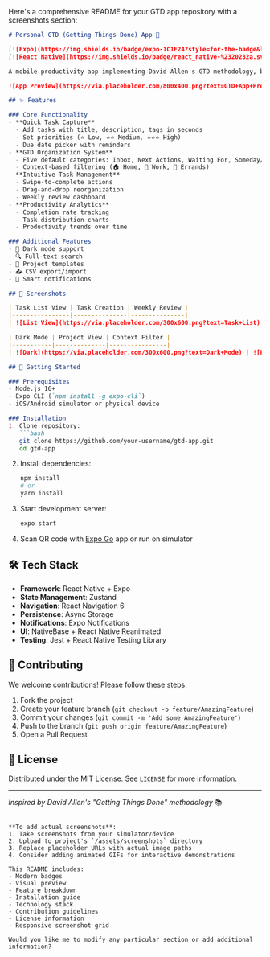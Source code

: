 Here's a comprehensive README for your GTD app repository with a screenshots section:

```markdown
# Personal GTD (Getting Things Done) App 🚀

[![Expo](https://img.shields.io/badge/expo-1C1E24?style=for-the-badge&logo=expo&logoColor=#D04A37)](https://expo.io/)
[![React Native](https://img.shields.io/badge/react_native-%2320232a.svg?style=for-the-badge&logo=react&logoColor=%2361DAFB)](https://reactnative.dev/)

A mobile productivity app implementing David Allen's GTD methodology, built with React Native and Expo. Organize tasks efficiently with context-based categorization and smart prioritization.

![App Preview](https://via.placeholder.com/800x400.png?text=GTD+App+Preview) <!-- Replace with actual screenshots -->

## ✨ Features

### Core Functionality
- **Quick Task Capture**
  - Add tasks with title, description, tags in seconds
  - Set priorities (⭐ Low, ⭐⭐ Medium, ⭐⭐⭐ High)
  - Due date picker with reminders
- **GTD Organization System**
  - Five default categories: Inbox, Next Actions, Waiting For, Someday/Maybe, Projects
  - Context-based filtering (🏠 Home, 🏢 Work, 🛒 Errands)
- **Intuitive Task Management**
  - Swipe-to-complete actions
  - Drag-and-drop reorganization
  - Weekly review dashboard
- **Productivity Analytics**
  - Completion rate tracking
  - Task distribution charts
  - Productivity trends over time

### Additional Features
- 🌙 Dark mode support
- 🔍 Full-text search
- 📁 Project templates
- 📤 CSV export/import
- 🔔 Smart notifications

## 📸 Screenshots

| Task List View | Task Creation | Weekly Review |
|----------------|---------------|---------------|
| ![List View](https://via.placeholder.com/300x600.png?text=Task+List) | ![Create Task](https://via.placeholder.com/300x600.png?text=Task+Creation) | ![Review](https://via.placeholder.com/300x600.png?text=Weekly+Review) |

| Dark Mode | Project View | Context Filter |
|-----------|--------------|----------------|
| ![Dark](https://via.placeholder.com/300x600.png?text=Dark+Mode) | ![Projects](https://via.placeholder.com/300x600.png?text=Projects) | ![Filter](https://via.placeholder.com/300x600.png?text=Context+Filter) |

## 🚀 Getting Started

### Prerequisites
- Node.js 16+
- Expo CLI (`npm install -g expo-cli`)
- iOS/Android simulator or physical device

### Installation
1. Clone repository:
   ```bash
   git clone https://github.com/your-username/gtd-app.git
   cd gtd-app
   ```
2. Install dependencies:
   ```bash
   npm install
   # or
   yarn install
   ```
3. Start development server:
   ```bash
   expo start
   ```
4. Scan QR code with [Expo Go](https://expo.io/client) app or run on simulator

## 🛠 Tech Stack
- **Framework**: React Native + Expo
- **State Management**: Zustand
- **Navigation**: React Navigation 6
- **Persistence**: Async Storage
- **Notifications**: Expo Notifications
- **UI**: NativeBase + React Native Reanimated
- **Testing**: Jest + React Native Testing Library

## 🤝 Contributing
We welcome contributions! Please follow these steps:
1. Fork the project
2. Create your feature branch (`git checkout -b feature/AmazingFeature`)
3. Commit your changes (`git commit -m 'Add some AmazingFeature'`)
4. Push to the branch (`git push origin feature/AmazingFeature`)
5. Open a Pull Request

## 📄 License
Distributed under the MIT License. See `LICENSE` for more information.

---

*Inspired by David Allen's "Getting Things Done" methodology* 📚
```

**To add actual screenshots**:
1. Take screenshots from your simulator/device
2. Upload to project's `/assets/screenshots` directory
3. Replace placeholder URLs with actual image paths
4. Consider adding animated GIFs for interactive demonstrations

This README includes:
- Modern badges
- Visual preview
- Feature breakdown
- Installation guide
- Technology stack
- Contribution guidelines
- License information
- Responsive screenshot grid

Would you like me to modify any particular section or add additional information?
